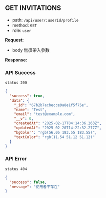 ## GET INVITATIONS

- path: `/api/user/:userId/profile`
- method: `GET`
- role: `user`

**Request:**

- body 無須帶入參數

**Response:**

### API Success

`status 200`

```json
{
  "success": true,
  "data": {
    "_id": "67b2b7acbecce9a8e1f5f75e",
    "name": "Test",
    "email": "test@example.com",
    "__v": 0,
    "createdAt": "2025-02-17T04:14:36.263Z",
    "updatedAt": "2025-02-20T14:22:32.277Z",
    "bgColor": "rgb(56.05 183.55 183.55)",
    "textColor": "rgb(11.54 51.12 51.12)"
  }
}
```

### API Error

`status 404`

```json
{
  "success": false,
  "message": "使用者不存在"
}
```

